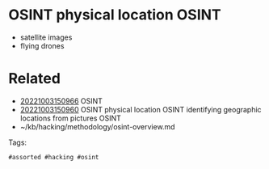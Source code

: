 # OSINT physical location OSINT
- satellite images
- flying drones

# Related

- [20221003150966](/zet/20221003150966/README.md) OSINT
- [20221003150960](/zet/20221003150960/README.md) OSINT physical location OSINT identifying geographic locations from pictures OSINT
- ~/kb/hacking/methodology/osint-overview.md

Tags:

    #assorted #hacking #osint
